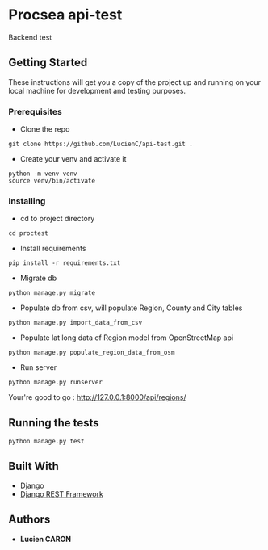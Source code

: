 # Procsea api-test

Backend test

## Getting Started

These instructions will get you a copy of the project up and running on your local machine for development and testing purposes.

### Prerequisites

- Clone the repo
```
git clone https://github.com/LucienC/api-test.git .
```

- Create your venv and activate it

```
python -m venv venv
source venv/bin/activate
```

### Installing

- cd to project directory

```
cd proctest
```

- Install requirements
```
pip install -r requirements.txt
```

- Migrate db
```
python manage.py migrate
```

- Populate db from csv, will populate Region, County and City tables
```
python manage.py import_data_from_csv
```

- Populate lat long data of Region model from OpenStreetMap api
```
python manage.py populate_region_data_from_osm
```


- Run server
```
python manage.py runserver
```

Your're good to go : http://127.0.0.1:8000/api/regions/

## Running the tests

```
python manage.py test
```

## Built With

* [Django](https://www.djangoproject.com/)
* [Django REST Framework](https://www.django-rest-framework.org/)

## Authors

* **Lucien CARON**
